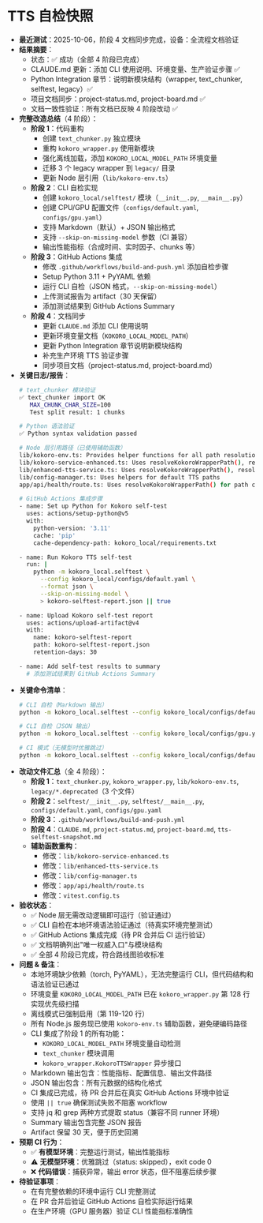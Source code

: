 # TTS 自检快照

- **最近测试**：2025-10-06，阶段 4 文档同步完成，设备：全流程文档验证
- **结果摘要**：
  - 状态：✅ 成功（全部 4 阶段已完成）
  - CLAUDE.md 更新：添加 CLI 使用说明、环境变量、生产验证步骤 ✅
  - Python Integration 章节：说明新模块结构（wrapper, text_chunker, selftest, legacy）✅
  - 项目文档同步：project-status.md, project-board.md ✅
  - 文档一致性验证：所有文档已反映 4 阶段改动 ✅
- **完整改造总结**（4 阶段）：
  - **阶段 1**：代码重构
    - 创建 `text_chunker.py` 独立模块
    - 重构 `kokoro_wrapper.py` 使用新模块
    - 强化离线加载，添加 `KOKORO_LOCAL_MODEL_PATH` 环境变量
    - 迁移 3 个 legacy wrapper 到 `legacy/` 目录
    - 更新 Node 层引用（`lib/kokoro-env.ts`）
  - **阶段 2**：CLI 自检实现
    - 创建 `kokoro_local/selftest/` 模块（`__init__.py`, `__main__.py`）
    - 创建 CPU/GPU 配置文件（`configs/default.yaml`, `configs/gpu.yaml`）
    - 支持 Markdown（默认）+ JSON 输出格式
    - 支持 `--skip-on-missing-model` 参数（CI 兼容）
    - 输出性能指标（合成时间、实时因子、chunks 等）
  - **阶段 3**：GitHub Actions 集成
    - 修改 `.github/workflows/build-and-push.yml` 添加自检步骤
    - Setup Python 3.11 + PyYAML 依赖
    - 运行 CLI 自检（JSON 格式，`--skip-on-missing-model`）
    - 上传测试报告为 artifact（30 天保留）
    - 添加测试结果到 GitHub Actions Summary
  - **阶段 4**：文档同步
    - 更新 `CLAUDE.md` 添加 CLI 使用说明
    - 更新环境变量文档（`KOKORO_LOCAL_MODEL_PATH`）
    - 更新 Python Integration 章节说明新模块结构
    - 补充生产环境 TTS 验证步骤
    - 同步项目文档（project-status.md, project-board.md）
- **关键日志/报告**：
  ```bash
  # text_chunker 模块验证
  ✅ text_chunker import OK
     MAX_CHUNK_CHAR_SIZE=100
     Test split result: 1 chunks

  # Python 语法验证
  ✅ Python syntax validation passed

  # Node 层引用路径（已使用辅助函数）
  lib/kokoro-env.ts: Provides helper functions for all path resolution
  lib/kokoro-service-enhanced.ts: Uses resolveKokoroWrapperPath(), resolveKokoroPythonExecutable(), etc.
  lib/enhanced-tts-service.ts: Uses resolveKokoroWrapperPath(), resolveKokoroPythonExecutable(), etc.
  lib/config-manager.ts: Uses helpers for default TTS paths
  app/api/health/route.ts: Uses resolveKokoroWrapperPath() for path check

  # GitHub Actions 集成步骤
  - name: Set up Python for Kokoro self-test
    uses: actions/setup-python@v5
    with:
      python-version: '3.11'
      cache: 'pip'
      cache-dependency-path: kokoro_local/requirements.txt

  - name: Run Kokoro TTS self-test
    run: |
      python -m kokoro_local.selftest \
        --config kokoro_local/configs/default.yaml \
        --format json \
        --skip-on-missing-model \
        > kokoro-selftest-report.json || true

  - name: Upload Kokoro self-test report
    uses: actions/upload-artifact@v4
    with:
      name: kokoro-selftest-report
      path: kokoro-selftest-report.json
      retention-days: 30

  - name: Add self-test results to summary
    # 添加测试结果到 GitHub Actions Summary
  ```
- **关键命令清单**：
  ```bash
  # CLI 自检（Markdown 输出）
  python -m kokoro_local.selftest --config kokoro_local/configs/default.yaml

  # CLI 自检（JSON 输出）
  python -m kokoro_local.selftest --config kokoro_local/configs/gpu.yaml --format json

  # CI 模式（无模型时优雅跳过）
  python -m kokoro_local.selftest --config kokoro_local/configs/default.yaml --skip-on-missing-model
  ```
- **改动文件汇总**（全 4 阶段）：
  - **阶段 1**：`text_chunker.py`, `kokoro_wrapper.py`, `lib/kokoro-env.ts`, `legacy/*.deprecated`（3 个文件）
  - **阶段 2**：`selftest/__init__.py`, `selftest/__main__.py`, `configs/default.yaml`, `configs/gpu.yaml`
  - **阶段 3**：`.github/workflows/build-and-push.yml`
  - **阶段 4**：`CLAUDE.md`, `project-status.md`, `project-board.md`, `tts-selftest-snapshot.md`
  - **辅助函数重构**：
    - 修改：`lib/kokoro-service-enhanced.ts`
    - 修改：`lib/enhanced-tts-service.ts`
    - 修改：`lib/config-manager.ts`
    - 修改：`app/api/health/route.ts`
    - 修改：`vitest.config.ts`
- **验收状态**：
  - ✅ Node 层无需改动逻辑即可运行（验证通过）
  - ✅ CLI 自检在本地环境语法验证通过（待真实环境完整测试）
  - ✅ GitHub Actions 集成完成（待 PR 合并后 CI 运行验证）
  - ✅ 文档明确列出"唯一权威入口"与模块结构
  - ✅ 全部 4 阶段已完成，符合路线图验收标准
- **问题 & 备注**：
  - 本地环境缺少依赖（torch, PyYAML），无法完整运行 CLI，但代码结构和语法验证已通过
  - 环境变量 `KOKORO_LOCAL_MODEL_PATH` 已在 `kokoro_wrapper.py` 第 128 行实现优先级扫描
  - 离线模式已强制启用（第 119-120 行）
  - 所有 Node.js 服务现已使用 `kokoro-env.ts` 辅助函数，避免硬编码路径
  - CLI 集成了阶段 1 的所有功能：
    - `KOKORO_LOCAL_MODEL_PATH` 环境变量自动检测
    - `text_chunker` 模块调用
    - `kokoro_wrapper.KokoroTTSWrapper` 异步接口
  - Markdown 输出包含：性能指标、配置信息、输出文件路径
  - JSON 输出包含：所有元数据的结构化格式
  - CI 集成已完成，待 PR 合并后在真实 GitHub Actions 环境中验证
  - 使用 `|| true` 确保测试失败不阻塞 workflow
  - 支持 jq 和 grep 两种方式提取 status（兼容不同 runner 环境）
  - Summary 输出包含完整 JSON 报告
  - Artifact 保留 30 天，便于历史回溯
- **预期 CI 行为**：
  - ✅ **有模型环境**：完整运行测试，输出性能指标
  - ⚠️ **无模型环境**：优雅跳过（status: skipped），exit code 0
  - ❌ **代码错误**：捕获异常，输出 error 状态，但不阻塞后续步骤
- **待验证事项**：
  - 在有完整依赖的环境中运行 CLI 完整测试
  - 在 PR 合并后验证 GitHub Actions 自检实际运行结果
  - 在生产环境（GPU 服务器）验证 CLI 性能指标准确性

